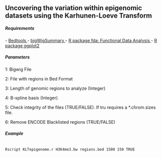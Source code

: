<h2>Uncovering the variation within epigenomic datasets using the Karhunen-Loeve Transform</h2>

<h5> Requirements </h5>
- <a href="http://bedtools.readthedocs.org/en/latest/"> Bedtools </a> 
- <a href="http://hgdownload.cse.ucsc.edu/admin/exe/"> bigWigSummary </a> 
- <a href="http://cran.r-project.org/web/packages/fda/index.html"> R package fda: Functional Data Analysis </a> 
- <a href="http://cran.r-project.org/web/packages/ggplot2/index.html"> R package ggplot2 </a> 

<h5> Parameters </h5>
<p> 1: Bigwig File </p> 
<p> 2: File with regions in Bed Format </p> 
<p> 3: Length of genomic regions to analyze (Integer)</p> 
<p> 4: B-spline basis (Integer)</p> 
<p> 5: Check integrity of the files (TRUE/FALSE). If tru requires a *.chrom.sizes file.</p> 
<p> 6: Remove ENCODE Blacklisted regions (TRUE/FALSE)</p> 

<h5> Example </h5>

<code>
Rscript KLTepigenome.r H3K4me3.bw regions.bed 1500 150 TRUE
</code>
